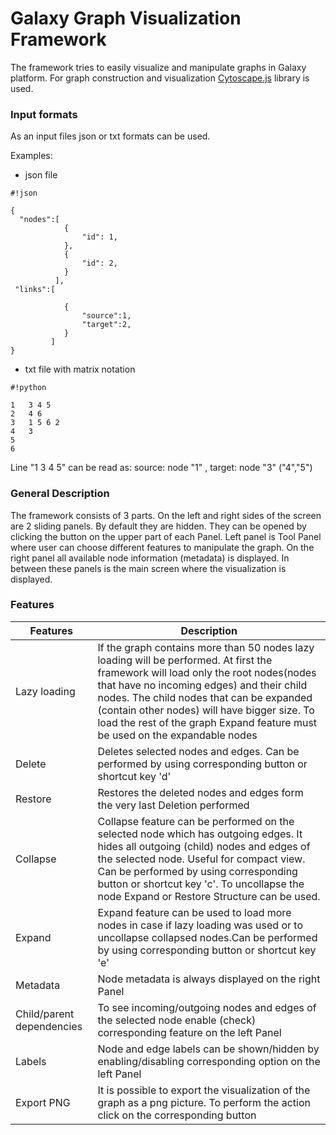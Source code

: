 # Galaxy Graph Visualization Framework  #

The framework tries to easily visualize and manipulate graphs in Galaxy platform. 
For graph construction and visualization [Cytoscape.js](http://js.cytoscape.org/) library is used.

### Input formats ###

As an input files json or txt formats can be used. 

Examples: 

* json file 
   
```
#!json

{
  "nodes":[
			{
				"id": 1,
			},
			{
				"id": 2,
			}
          ],
 "links":[
			
			{
				"source":1,
				"target":2,
			}
         ]
}

```

* txt file with matrix notation


```
#!python

1	3 4 5
2	4 6
3	1 5 6 2
4	3
5	
6
```
Line "1	 3 4 5" can be read as: source: node "1" , target: node "3" ("4","5")


### General Description ###

The framework consists of 3 parts. On the left and right sides of the screen are 2 sliding panels. By default they are hidden. They can be opened by clicking the button on the upper part of each Panel. Left panel is  Tool Panel where user can choose different features to manipulate the graph. On the right panel all available node information (metadata) is displayed. 
In between these panels is the main screen where the visualization is displayed.


### Features ###

| Features      | Description                    |
| ------------- | ------------------------------ |
| Lazy loading      |    If the graph contains more than 50 nodes lazy loading will be performed. At first the framework will load only the root nodes(nodes that have no incoming edges) and their child nodes. The child nodes that can be expanded (contain other nodes) will have bigger size. To load the rest of the graph Expand feature must be used on the expandable nodes |
| Delete   | Deletes selected nodes and edges. Can be performed by using corresponding button or shortcut key 'd'     |
| Restore   | Restores the deleted nodes and edges form the very last Deletion performed     |
| Collapse   | Collapse feature can be performed on the selected node which has   outgoing edges. It hides all outgoing (child) nodes and edges of the selected node. Useful for compact view. Can be performed by using corresponding button or shortcut key 'c'. To uncollapse the node Expand or Restore Structure can be used.      |
|Expand| Expand feature can be used to load more nodes in case if lazy loading was used or to uncollapse collapsed nodes.Can be performed by using corresponding button or shortcut key 'e'     |
|Metadata | Node metadata is always displayed on the right Panel  |
|Child/parent dependencies| To see incoming/outgoing nodes and edges of the selected node enable (check) corresponding feature on the left Panel |
|Labels| Node and edge labels can be shown/hidden by enabling/disabling corresponding option on the left Panel |
|Export PNG| It is possible to export the visualization of the graph as a png picture. To perform the action click on the corresponding button |